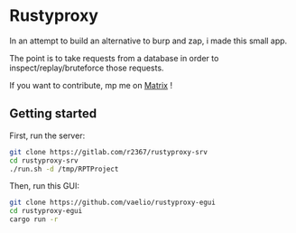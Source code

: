 # Rustyproxy

In an attempt to build an alternative to burp and zap, i made this small app.

The point is to take requests from a database in order to inspect/replay/bruteforce those requests.

If you want to contribute, mp me on [Matrix](https://matrix.to/#/@vaelio:matarch.fr) !

## Getting started

First, run the server:

```bash
git clone https://gitlab.com/r2367/rustyproxy-srv
cd rustyproxy-srv
./run.sh -d /tmp/RPTProject
```

Then, run this GUI:

```bash
git clone https://github.com/vaelio/rustyproxy-egui
cd rustyproxy-egui
cargo run -r
```
